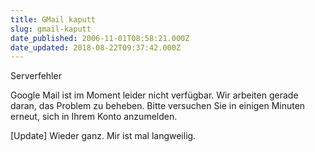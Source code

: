 ```yaml
---
title: GMail kaputt
slug: gmail-kaputt
date_published: 2006-11-01T08:58:21.000Z
date_updated: 2018-08-22T09:37:42.000Z
---
```


Serverfehler

Google Mail ist im
Moment leider nicht verfügbar. Wir arbeiten gerade daran, das Problem
zu beheben. Bitte versuchen Sie in einigen Minuten erneut, sich in
Ihrem Konto anzumelden.

[Update] Wieder ganz. Mir ist mal langweilig.
